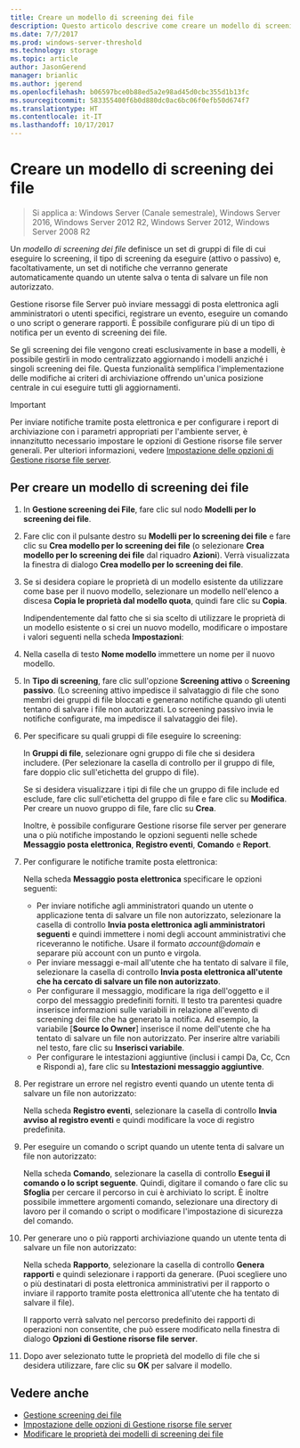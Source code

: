 ```yaml
---
title: Creare un modello di screening dei file
description: Questo articolo descrive come creare un modello di screening dei file
ms.date: 7/7/2017
ms.prod: windows-server-threshold
ms.technology: storage
ms.topic: article
author: JasonGerend
manager: brianlic
ms.author: jgerend
ms.openlocfilehash: b06597bce0b88ed5a2e98ad45d0cbc355d1b13fc
ms.sourcegitcommit: 583355400f6b0d880dc0ac6bc06f0efb50d674f7
ms.translationtype: HT
ms.contentlocale: it-IT
ms.lasthandoff: 10/17/2017
---
```

# <a name="create-a-file-screen-template"></a>Creare un modello di screening dei file

> Si applica a: Windows Server (Canale semestrale), Windows Server 2016, Windows Server 2012 R2, Windows Server 2012, Windows Server 2008 R2

Un *modello di screening dei file* definisce un set di gruppi di file di cui eseguire lo screening, il tipo di screening da eseguire (attivo o passivo) e, facoltativamente, un set di notifiche che verranno generate automaticamente quando un utente salva o tenta di salvare un file non autorizzato.

Gestione risorse file Server può inviare messaggi di posta elettronica agli amministratori o utenti specifici, registrare un evento, eseguire un comando o uno script o generare rapporti. È possibile configurare più di un tipo di notifica per un evento di screening dei file.

Se gli screening dei file vengono creati esclusivamente in base a modelli, è possibile gestirli in modo centralizzato aggiornando i modelli anziché i singoli screening dei file. Questa funzionalità semplifica l'implementazione delle modifiche ai criteri di archiviazione offrendo un'unica posizione centrale in cui eseguire tutti gli aggiornamenti.

> [!Important]
> Per inviare notifiche tramite posta elettronica e per configurare i report di archiviazione con i parametri appropriati per l'ambiente server, è innanzitutto necessario impostare le opzioni di Gestione risorse file server generali. Per ulteriori informazioni, vedere [Impostazione delle opzioni di Gestione risorse file server](setting-file-server-resource-manager-options.md).

## <a name="to-create-a-file-screen-template"></a>Per creare un modello di screening dei file

1.  In **Gestione screening dei File**, fare clic sul nodo **Modelli per lo screening dei file**.

2.  Fare clic con il pulsante destro su **Modelli per lo screening dei file** e fare clic su **Crea modello per lo screening dei file** (o selezionare **Crea modello per lo screening dei file** dal riquadro **Azioni**). Verrà visualizzata la finestra di dialogo **Crea modello per lo screening dei file**.

3.  Se si desidera copiare le proprietà di un modello esistente da utilizzare come base per il nuovo modello, selezionare un modello nell'elenco a discesa **Copia le proprietà dal modello quota**, quindi fare clic su **Copia**.

    Indipendentemente dal fatto che si sia scelto di utilizzare le proprietà di un modello esistente o si crei un nuovo modello, modificare o impostare i valori seguenti nella scheda **Impostazioni**:

4.  Nella casella di testo **Nome modello** immettere un nome per il nuovo modello.

5.  In **Tipo di screening**, fare clic sull'opzione **Screening attivo** o **Screening passivo**. (Lo screening attivo impedisce il salvataggio di file che sono membri dei gruppi di file bloccati e generano notifiche quando gli utenti tentano di salvare i file non autorizzati. Lo screening passivo invia le notifiche configurate, ma impedisce il salvataggio dei file).

6.  Per specificare su quali gruppi di file eseguire lo screening:

    In **Gruppi di file**, selezionare ogni gruppo di file che si desidera includere. (Per selezionare la casella di controllo per il gruppo di file, fare doppio clic sull'etichetta del gruppo di file).

    Se si desidera visualizzare i tipi di file che un gruppo di file include ed esclude, fare clic sull'etichetta del gruppo di file e fare clic su **Modifica**. Per creare un nuovo gruppo di file, fare clic su **Crea**.

    Inoltre, è possibile configurare Gestione risorse file server per generare una o più notifiche impostando le opzioni seguenti nelle schede **Messaggio posta elettronica**, **Registro eventi**, **Comando** e **Report**.

7.  Per configurare le notifiche tramite posta elettronica:

    Nella scheda **Messaggio posta elettronica** specificare le opzioni seguenti:

    -   Per inviare notifiche agli amministratori quando un utente o applicazione tenta di salvare un file non autorizzato, selezionare la casella di controllo **Invia posta elettronica agli amministratori seguenti** e quindi immettere i nomi degli account amministrativi che riceveranno le notifiche. Usare il formato *account*@*domain* e separare più account con un punto e virgola.
    -   Per inviare messaggi e-mail all'utente che ha tentato di salvare il file, selezionare la casella di controllo **Invia posta elettronica all'utente che ha cercato di salvare un file non autorizzato**.
    -   Per configurare il messaggio, modificare la riga dell'oggetto e il corpo del messaggio predefiniti forniti. Il testo tra parentesi quadre inserisce informazioni sulle variabili in relazione all'evento di screening dei file che ha generato la notifica. Ad esempio, la variabile \[**Source Io Owner**\] inserisce il nome dell'utente che ha tentato di salvare un file non autorizzato. Per inserire altre variabili nel testo, fare clic su **Inserisci variabile**.
    -   Per configurare le intestazioni aggiuntive (inclusi i campi Da, Cc, Ccn e Rispondi a), fare clic su **Intestazioni messaggio aggiuntive**.

8.  Per registrare un errore nel registro eventi quando un utente tenta di salvare un file non autorizzato:

    Nella scheda **Registro eventi**, selezionare la casella di controllo **Invia avviso al registro eventi** e quindi modificare la voce di registro predefinita.

9.  Per eseguire un comando o script quando un utente tenta di salvare un file non autorizzato:

    Nella scheda **Comando**, selezionare la casella di controllo **Esegui il comando o lo script seguente**. Quindi, digitare il comando o fare clic su **Sfoglia** per cercare il percorso in cui è archiviato lo script. È inoltre possibile immettere argomenti comando, selezionare una directory di lavoro per il comando o script o modificare l'impostazione di sicurezza del comando.

10. Per generare uno o più rapporti archiviazione quando un utente tenta di salvare un file non autorizzato:

    Nella scheda **Rapporto**, selezionare la casella di controllo **Genera rapporti** e quindi selezionare i rapporti da generare. (Puoi scegliere uno o più destinatari di posta elettronica amministrativi per il rapporto o inviare il rapporto tramite posta elettronica all'utente che ha tentato di salvare il file).

    Il rapporto verrà salvato nel percorso predefinito dei rapporti di operazioni non consentite, che può essere modificato nella finestra di dialogo **Opzioni di Gestione risorse file server**.

11. Dopo aver selezionato tutte le proprietà del modello di file che si desidera utilizzare, fare clic su **OK** per salvare il modello.

## <a name="see-also"></a>Vedere anche

-   [Gestione screening dei file](file-screening-management.md)
-   [Impostazione delle opzioni di Gestione risorse file server](setting-file-server-resource-manager-options.md)
-   [Modificare le proprietà dei modelli di screening dei file](edit-file-screen-template-properties.md)

